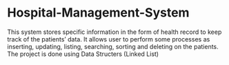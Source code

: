 # Hospital-Management-System
This system stores	specific	information	in	the	form	of	health	record	to	keep	track	of	the	patients’ data. It allows user to perform some processes as inserting, updating, listing, searching, sorting and deleting on the patients.
The project is done using Data Structers (Linked List)
